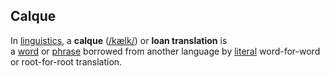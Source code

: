 ## Calque
In [linguistics](https://en.wikipedia.org/wiki/Linguistics "Linguistics"), a **calque** ([/kælk/](https://en.wikipedia.org/wiki/Help:IPA/English "Help:IPA/English")) or **loan translation** is a [word](https://en.wikipedia.org/wiki/Word "Word") or [phrase](https://en.wikipedia.org/wiki/Phrase "Phrase") borrowed from another language by [literal](https://en.wikipedia.org/wiki/Literal_translation "Literal translation") word-for-word or root-for-root translation.